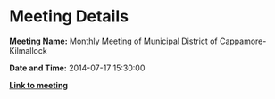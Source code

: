 # Meeting Details

**Meeting Name:** Monthly Meeting of Municipal District of Cappamore-Kilmallock

**Date and Time:** 2014-07-17 15:30:00

**<a href="https://www.limerick.ie/council/whats-on/monthly-meeting-municipal-district-cappamore-kilmallock-10" target="_blank">Link to meeting</a>**
